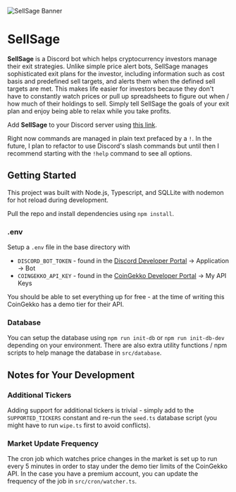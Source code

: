 ![SellSage Banner](https://github.com/user-attachments/assets/a50cfc85-1fee-4692-8900-b8a08286db1c)

# SellSage

**SellSage** is a Discord bot which helps cryptocurrency investors manage their exit strategies. Unlike simple price alert bots, SellSage manages sophisticated exit plans for the investor, including information such as cost basis and predefined sell targets, and alerts them when the defined sell targets are met. This makes life easier for investors because they don't have to constantly watch prices or pull up spreadsheets to figure out when / how much of their holdings to sell. Simply tell SellSage the goals of your exit plan and enjoy being able to relax while you take profits.

Add **SellSage** to your Discord server using [this link](https://discord.com/oauth2/authorize?client_id=1317638256564633634).

Right now commands are managed in plain text prefaced by a `!`.  In the future, I plan to refactor to use Discord's slash commands but until then I recommend starting with the `!help` command to see all options.

## Getting Started

This project was built with Node.js, Typescript, and SQLLite with nodemon for hot reload during development.

Pull the repo and install dependencies using `npm install`.

### .env

Setup a `.env` file in the base directory with
- `DISCORD_BOT_TOKEN` - found in the [Discord Developer Portal](https://discord.com/developers/applications) -> Application -> Bot
- `COINGEKKO_API_KEY` - found in the [CoinGekko Developer Portal](https://www.coingecko.com/en/developers/dashboard) -> My API Keys

You should be able to set everything up for free - at the time of writing this CoinGekko has a demo tier for their API.

### Database

You can setup the database using `npm run init-db` or `npm run init-db-dev` depending on your environment.  There are also extra utility functions / npm scripts to help manage the database in `src/database`.

## Notes for Your Development

### Additional Tickers

Adding support for additional tickers is trivial - simply add to the `SUPPORTED_TICKERS` constant and re-run the `seed.ts` database script (you might have to run `wipe.ts` first to avoid conflicts).

### Market Update Frequency

The cron job which watches price changes in the market is set up to run every 5 minutes in order to stay under the demo tier limits of the CoinGekko API.  In the case you have a premium account, you can update the frequency of the job in `src/cron/watcher.ts`.
